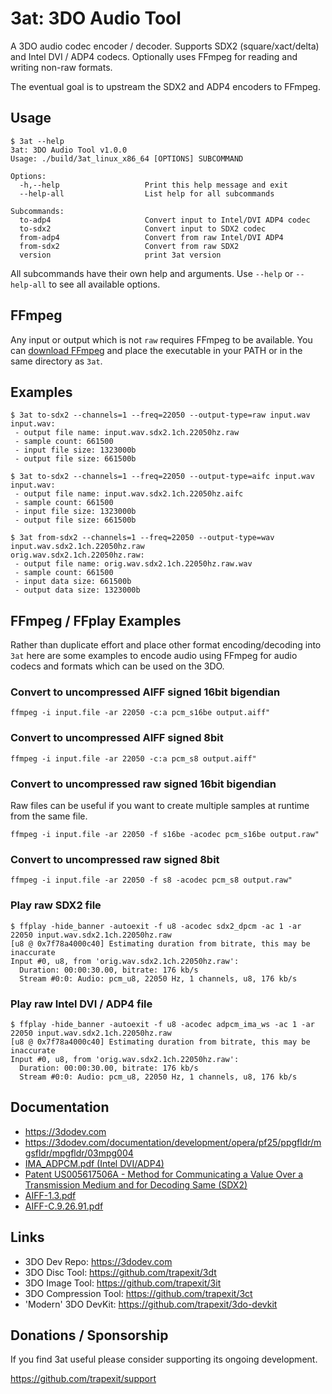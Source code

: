 # 3at: 3DO Audio Tool

A 3DO audio codec encoder / decoder. Supports SDX2 (square/xact/delta)
and Intel DVI / ADP4 codecs. Optionally uses FFmpeg for reading and
writing non-raw formats.

The eventual goal is to upstream the SDX2 and ADP4 encoders to FFmpeg.


## Usage

```
$ 3at --help
3at: 3DO Audio Tool v1.0.0
Usage: ./build/3at_linux_x86_64 [OPTIONS] SUBCOMMAND

Options:
  -h,--help                   Print this help message and exit
  --help-all                  List help for all subcommands

Subcommands:
  to-adp4                     Convert input to Intel/DVI ADP4 codec
  to-sdx2                     Convert input to SDX2 codec
  from-adp4                   Convert from raw Intel/DVI ADP4
  from-sdx2                   Convert from raw SDX2
  version                     print 3at version
```

All subcommands have their own help and arguments. Use `--help` or
`--help-all` to see all available options.


## FFmpeg

Any input or output which is not `raw` requires FFmpeg to be
available. You can [download FFmpeg](https://ffmpeg.org) and place the
executable in your PATH or in the same directory as `3at`.


## Examples

```
$ 3at to-sdx2 --channels=1 --freq=22050 --output-type=raw input.wav
input.wav:
 - output file name: input.wav.sdx2.1ch.22050hz.raw
 - sample count: 661500
 - input file size: 1323000b
 - output file size: 661500b

$ 3at to-sdx2 --channels=1 --freq=22050 --output-type=aifc input.wav
input.wav:
 - output file name: input.wav.sdx2.1ch.22050hz.aifc
 - sample count: 661500
 - input file size: 1323000b
 - output file size: 661500b

$ 3at from-sdx2 --channels=1 --freq=22050 --output-type=wav input.wav.sdx2.1ch.22050hz.raw
orig.wav.sdx2.1ch.22050hz.raw:
 - output file name: orig.wav.sdx2.1ch.22050hz.raw.wav
 - sample count: 661500
 - input data size: 661500b
 - output data size: 1323000b
```


## FFmpeg / FFplay Examples

Rather than duplicate effort and place other format encoding/decoding
into `3at` here are some examples to encode audio using FFmpeg for
audio codecs and formats which can be used on the 3DO.


### Convert to uncompressed AIFF signed 16bit bigendian

```
ffmpeg -i input.file -ar 22050 -c:a pcm_s16be output.aiff"
```


### Convert to uncompressed AIFF signed 8bit

```
ffmpeg -i input.file -ar 22050 -c:a pcm_s8 output.aiff"
```


### Convert to uncompressed raw signed 16bit bigendian

Raw files can be useful if you want to create multiple samples at
runtime from the same file.

```
ffmpeg -i input.file -ar 22050 -f s16be -acodec pcm_s16be output.raw"
```

### Convert to uncompressed raw signed 8bit

```
ffmpeg -i input.file -ar 22050 -f s8 -acodec pcm_s8 output.raw"
```


### Play raw SDX2 file

```
$ ffplay -hide_banner -autoexit -f u8 -acodec sdx2_dpcm -ac 1 -ar 22050 input.wav.sdx2.1ch.22050hz.raw
[u8 @ 0x7f78a4000c40] Estimating duration from bitrate, this may be inaccurate
Input #0, u8, from 'orig.wav.sdx2.1ch.22050hz.raw':
  Duration: 00:00:30.00, bitrate: 176 kb/s
  Stream #0:0: Audio: pcm_u8, 22050 Hz, 1 channels, u8, 176 kb/s
```

### Play raw Intel DVI / ADP4 file

```
$ ffplay -hide_banner -autoexit -f u8 -acodec adpcm_ima_ws -ac 1 -ar 22050 input.wav.sdx2.1ch.22050hz.raw
[u8 @ 0x7f78a4000c40] Estimating duration from bitrate, this may be inaccurate
Input #0, u8, from 'orig.wav.sdx2.1ch.22050hz.raw':
  Duration: 00:00:30.00, bitrate: 176 kb/s
  Stream #0:0: Audio: pcm_u8, 22050 Hz, 1 channels, u8, 176 kb/s
```


## Documentation

* https://3dodev.com
* https://3dodev.com/documentation/development/opera/pf25/ppgfldr/mgsfldr/mpgfldr/03mpg004
* [IMA_ADPCM.pdf (Intel DVI/ADP4)](docs/IMA_ADPCM.pdf)
* [Patent US005617506A - Method for Communicating a Value Over a
  Transmission Medium and for Decoding Same (SDX2)](docs/pat5617506_-_method_for_communicating_a_value_over_a_transmission_medium_and_for_decoding_same.pdf)
* [AIFF-1.3.pdf](docs/AIFF-1.3.pdf)
* [AIFF-C.9.26.91.pdf](docs/AIFF-C.9.26.91.pdf)


## Links

* 3DO Dev Repo: https://3dodev.com
* 3DO Disc Tool: https://github.com/trapexit/3dt
* 3DO Image Tool: https://github.com/trapexit/3it
* 3DO Compression Tool: https://github.com/trapexit/3ct
* 'Modern' 3DO DevKit: https://github.com/trapexit/3do-devkit


## Donations / Sponsorship

If you find 3at useful please consider supporting its ongoing
development.

https://github.com/trapexit/support
